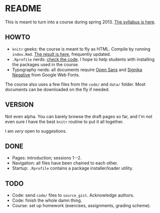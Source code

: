# README

This is meant to turn into a course during spring 2013. [The syllabus is here](ida/raw/master/syllabus.pdf).

## HOWTO

* `knitr` geeks: the course is meant to fly as HTML. Compile by running `index.Rmd`. [The result is here](http://f.briatte.org/teaching/ida/), frequently updated.
* `.Rprofile` nerds: [check the code](https://github.com/briatte/ida/blob/master/.Rprofile). I hope to help students with installing the packages used in the course.
* Typography nerds: all documents require [Open Sans](https://www.google.com/webfonts#UsePlace:use/Collection:Open+Sans) and [Signika Negative](https://www.google.com/webfonts#UsePlace:use/Collection:Signika+Negative) from Google Web Fonts.

The course also uses a few files from the `code/` and `data/` folder. Most documents can be downloaded on the fly if needed.

## VERSION

Not even alpha. You can barely browse the draft pages so far, and I'm not even sure I have the best `knitr` routine to put it all together.

I am *very* open to suggestions.

## DONE

- Pages: introduction; sessions 1--2.
- Navigation: all files have been chained to each other.
- Startup: `.Rprofile` contains a package installer/loader utility.

## TODO

- Code: send `code/` files to `source_gist`. Acknowledge authors.
- Code: finish the whole damn thing.
- Course: set up homework (exercises, assignments, grading scheme).
